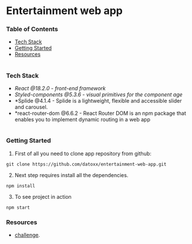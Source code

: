 
# Entertainment web app

### Table of Contents
* [Tech Stack](#Tech-Stack)
* [Getting Started](#Getting-Started)
* [Resources](#Resources)

#
### Tech Stack

* *React @18.2.0 - front-end framework*
* *Styled-components @5.3.6 - visual primitives for the component age*
* *Splide @4.1.4 - Splide is a lightweight, flexible and accessible slider and carousel.
* *react-router-dom @6.6.2 - React Router DOM is an npm package that enables you to implement dynamic routing in a web app

#
### Getting Started
1. First of all you need to clone app repository from github:
```
git clone https://github.com/datoxx/entertainment-web-app.git
```
2. Next step requires install all the dependencies.

```
npm install
```
3. To see project in action 

```
npm start
```
### Resources
* [challenge](https://www.frontendmentor.io/challenges/entertainment-web-app-J-UhgAW1X).